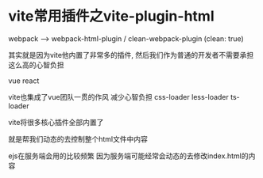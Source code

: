 # vite常用插件之vite-plugin-html

webpack --> webpack-html-plugin / clean-webpack-plugin (clean: true)


其实就是因为vite他内置了非常多的插件, 然后我们作为普通的开发者不需要承担这么高的心智负担

vue react 

vite也集成了vue团队一贯的作风 减少心智负担 css-loader less-loader ts-loader

vite将很多核心插件全部内置了

就是帮我们动态的去控制整个html文件中内容

ejs在服务端会用的比较频繁 因为服务端可能经常会动态的去修改index.html的内容